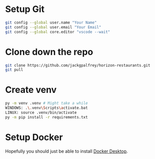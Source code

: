 # Setup Git 
```bash
git config --global user.name "Your Name"
git config --global user.email "Your Email"
git config --global core.editor "vscode --wait"
```

# Clone down the repo
```bash
git clone https://github.com/jackgpalfrey/horizon-restaurants.git
git pull 
```

# Create venv
```bash
py -m venv .venv # Might take a while
WINDOWS: .\.venv\Scripts\activate.bat
LINUX: source .venv/bin/activate
py -m pip install -r requirements.txt
```

# Setup Docker
Hopefully you should just be able to install [Docker Desktop](https://www.docker.com/products/docker-desktop/). 
